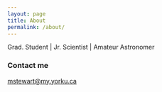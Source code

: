 ```yaml
---
layout: page
title: About
permalink: /about/
---
```


Grad. Student | Jr. Scientist | Amateur Astronomer

### Contact me

[mstewart@my.yorku.ca](mailto:mstewart@my.yorku.ca)
